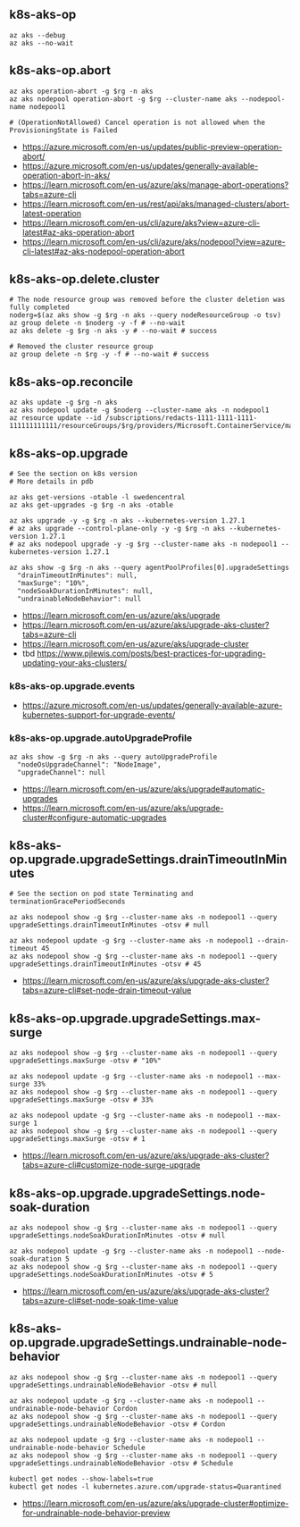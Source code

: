 ## k8s-aks-op

```
az aks --debug
az aks --no-wait
```

## k8s-aks-op.abort

```
az aks operation-abort -g $rg -n aks
az aks nodepool operation-abort -g $rg --cluster-name aks --nodepool-name nodepool1

# (OperationNotAllowed) Cancel operation is not allowed when the ProvisioningState is Failed
```

- https://azure.microsoft.com/en-us/updates/public-preview-operation-abort/
- https://azure.microsoft.com/en-us/updates/generally-available-operation-abort-in-aks/
- https://learn.microsoft.com/en-us/azure/aks/manage-abort-operations?tabs=azure-cli
- https://learn.microsoft.com/en-us/rest/api/aks/managed-clusters/abort-latest-operation
- https://learn.microsoft.com/en-us/cli/azure/aks?view=azure-cli-latest#az-aks-operation-abort
- https://learn.microsoft.com/en-us/cli/azure/aks/nodepool?view=azure-cli-latest#az-aks-nodepool-operation-abort

## k8s-aks-op.delete.cluster

```
# The node resource group was removed before the cluster deletion was fully completed
noderg=$(az aks show -g $rg -n aks --query nodeResourceGroup -o tsv)   
az group delete -n $noderg -y -f # --no-wait
az aks delete -g $rg -n aks -y # --no-wait # success

# Removed the cluster resource group
az group delete -n $rg -y -f # --no-wait # success
```

## k8s-aks-op.reconcile

```
az aks update -g $rg -n aks
az aks nodepool update -g $noderg --cluster-name aks -n nodepool1
az resource update --id /subscriptions/redacts-1111-1111-1111-111111111111/resourceGroups/$rg/providers/Microsoft.ContainerService/managedClusters/aks
```

## k8s-aks-op.upgrade

```
# See the section on k8s version
# More details in pdb

az aks get-versions -otable -l swedencentral
az aks get-upgrades -g $rg -n aks -otable

az aks upgrade -y -g $rg -n aks --kubernetes-version 1.27.1
# az aks upgrade --control-plane-only -y -g $rg -n aks --kubernetes-version 1.27.1
# az aks nodepool upgrade -y -g $rg --cluster-name aks -n nodepool1 --kubernetes-version 1.27.1

az aks show -g $rg -n aks --query agentPoolProfiles[0].upgradeSettings
  "drainTimeoutInMinutes": null,
  "maxSurge": "10%",
  "nodeSoakDurationInMinutes": null,
  "undrainableNodeBehavior": null
```

- https://learn.microsoft.com/en-us/azure/aks/upgrade
- https://learn.microsoft.com/en-us/azure/aks/upgrade-aks-cluster?tabs=azure-cli
- https://learn.microsoft.com/en-us/azure/aks/upgrade-cluster
- tbd https://www.pjlewis.com/posts/best-practices-for-upgrading-updating-your-aks-clusters/

### k8s-aks-op.upgrade.events

- https://azure.microsoft.com/en-us/updates/generally-available-azure-kubernetes-support-for-upgrade-events/

### k8s-aks-op.upgrade.autoUpgradeProfile

```
az aks show -g $rg -n aks --query autoUpgradeProfile
  "nodeOsUpgradeChannel": "NodeImage",
  "upgradeChannel": null
```

- https://learn.microsoft.com/en-us/azure/aks/upgrade#automatic-upgrades
- https://learn.microsoft.com/en-us/azure/aks/upgrade-cluster#configure-automatic-upgrades

## k8s-aks-op.upgrade.upgradeSettings.drainTimeoutInMinutes

```
# See the section on pod state Terminating and terminationGracePeriodSeconds

az aks nodepool show -g $rg --cluster-name aks -n nodepool1 --query upgradeSettings.drainTimeoutInMinutes -otsv # null

az aks nodepool update -g $rg --cluster-name aks -n nodepool1 --drain-timeout 45
az aks nodepool show -g $rg --cluster-name aks -n nodepool1 --query upgradeSettings.drainTimeoutInMinutes -otsv # 45
```

- https://learn.microsoft.com/en-us/azure/aks/upgrade-aks-cluster?tabs=azure-cli#set-node-drain-timeout-value

## k8s-aks-op.upgrade.upgradeSettings.max-surge

```
az aks nodepool show -g $rg --cluster-name aks -n nodepool1 --query upgradeSettings.maxSurge -otsv # "10%"

az aks nodepool update -g $rg --cluster-name aks -n nodepool1 --max-surge 33%
az aks nodepool show -g $rg --cluster-name aks -n nodepool1 --query upgradeSettings.maxSurge -otsv # 33%

az aks nodepool update -g $rg --cluster-name aks -n nodepool1 --max-surge 1
az aks nodepool show -g $rg --cluster-name aks -n nodepool1 --query upgradeSettings.maxSurge -otsv # 1
```

- https://learn.microsoft.com/en-us/azure/aks/upgrade-aks-cluster?tabs=azure-cli#customize-node-surge-upgrade

## k8s-aks-op.upgrade.upgradeSettings.node-soak-duration

```
az aks nodepool show -g $rg --cluster-name aks -n nodepool1 --query upgradeSettings.nodeSoakDurationInMinutes -otsv # null

az aks nodepool update -g $rg --cluster-name aks -n nodepool1 --node-soak-duration 5
az aks nodepool show -g $rg --cluster-name aks -n nodepool1 --query upgradeSettings.nodeSoakDurationInMinutes -otsv # 5
```

- https://learn.microsoft.com/en-us/azure/aks/upgrade-aks-cluster?tabs=azure-cli#set-node-soak-time-value

## k8s-aks-op.upgrade.upgradeSettings.undrainable-node-behavior

```
az aks nodepool show -g $rg --cluster-name aks -n nodepool1 --query upgradeSettings.undrainableNodeBehavior -otsv # null

az aks nodepool update -g $rg --cluster-name aks -n nodepool1 --undrainable-node-behavior Cordon
az aks nodepool show -g $rg --cluster-name aks -n nodepool1 --query upgradeSettings.undrainableNodeBehavior -otsv # Cordon

az aks nodepool update -g $rg --cluster-name aks -n nodepool1 --undrainable-node-behavior Schedule
az aks nodepool show -g $rg --cluster-name aks -n nodepool1 --query upgradeSettings.undrainableNodeBehavior -otsv # Schedule

kubectl get nodes --show-labels=true
kubectl get nodes -l kubernetes.azure.com/upgrade-status=Quarantined
```

- https://learn.microsoft.com/en-us/azure/aks/upgrade-cluster#optimize-for-undrainable-node-behavior-preview

